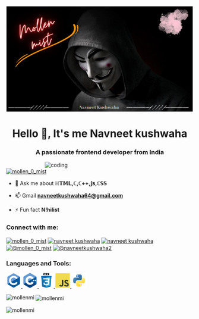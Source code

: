 ![logo](https://github.com/mollenmi/mollenmi/blob/main/pop.png)
<h1 align="center">Hello 👋, It's me Navneet kushwaha</h1>
<h3 align="center">A passionate frontend developer from India</h3>

<img align="right" alt="coding" width="400" src="https://tenor.com/view/coding-kira-lena-urzendowsky-how-to-sell-drugs-online-fast-hacking-gif-17761682">

<p align="left"> <a href="https://twitter.com/mollen_0_mist" target="blank"><img src="https://img.shields.io/twitter/follow/mollen_0_mist?logo=twitter&style=for-the-badge" alt="mollen_0_mist" /></a> </p>

- 💬 Ask me about **ℍ𝕋𝕄𝕃,ℂ,ℂ++,𝕁𝕤,ℂ𝕊𝕊**

- 📫 Gmail **navneetkushwaha64@gmail.com**

- ⚡ Fun fact **N!hilist**

<h3 align="left">Connect with me:</h3>
<p align="left">
<a href="https://twitter.com/mollen_0_mist" target="blank"><img align="center" src="https://raw.githubusercontent.com/rahuldkjain/github-profile-readme-generator/master/src/images/icons/Social/twitter.svg" alt="mollen_0_mist" height="30" width="40" /></a>
<a href="https://linkedin.com/in/navneet kushwaha" target="blank"><img align="center" src="https://raw.githubusercontent.com/rahuldkjain/github-profile-readme-generator/master/src/images/icons/Social/linked-in-alt.svg" alt="navneet kushwaha" height="30" width="40" /></a>
<a href="https://fb.com/navneet kushwaha" target="blank"><img align="center" src="https://raw.githubusercontent.com/rahuldkjain/github-profile-readme-generator/master/src/images/icons/Social/facebook.svg" alt="navneet kushwaha" height="30" width="40" /></a>
<a href="https://instagram.com/@mollen_0_mist" target="blank"><img align="center" src="https://raw.githubusercontent.com/rahuldkjain/github-profile-readme-generator/master/src/images/icons/Social/instagram.svg" alt="@mollen_0_mist" height="30" width="40" /></a>
<a href="https://www.hackerrank.com/@navneetkushwaha2" target="blank"><img align="center" src="https://raw.githubusercontent.com/rahuldkjain/github-profile-readme-generator/master/src/images/icons/Social/hackerrank.svg" alt="@navneetkushwaha2" height="30" width="40" /></a>
</p>

<h3 align="left">Languages and Tools:</h3>
<p align="left"> <a href="https://www.cprogramming.com/" target="_blank" rel="noreferrer"> <img src="https://raw.githubusercontent.com/devicons/devicon/master/icons/c/c-original.svg" alt="c" width="40" height="40"/> </a> <a href="https://www.w3schools.com/cpp/" target="_blank" rel="noreferrer"> <img src="https://raw.githubusercontent.com/devicons/devicon/master/icons/cplusplus/cplusplus-original.svg" alt="cplusplus" width="40" height="40"/> </a> <a href="https://www.w3schools.com/css/" target="_blank" rel="noreferrer"> <img src="https://raw.githubusercontent.com/devicons/devicon/master/icons/css3/css3-original-wordmark.svg" alt="css3" width="40" height="40"/> </a> <a href="https://developer.mozilla.org/en-US/docs/Web/JavaScript" target="_blank" rel="noreferrer"> <img src="https://raw.githubusercontent.com/devicons/devicon/master/icons/javascript/javascript-original.svg" alt="javascript" width="40" height="40"/> </a> <a href="https://www.python.org" target="_blank" rel="noreferrer"> <img src="https://raw.githubusercontent.com/devicons/devicon/master/icons/python/python-original.svg" alt="python" width="40" height="40"/> </a> </p>

<p><img align="left" src="https://github-readme-stats.vercel.app/api/top-langs?username=mollenmi&show_icons=true&locale=en&layout=compact" alt="mollenmi" /></p>

<p>&nbsp;<img align="center" src="https://github-readme-stats.vercel.app/api?username=mollenmi&show_icons=true&locale=en" alt="mollenmi" /></p>

<p><img align="center" src="https://github-readme-streak-stats.herokuapp.com/?user=mollenmi&" alt="mollenmi" /></p>
